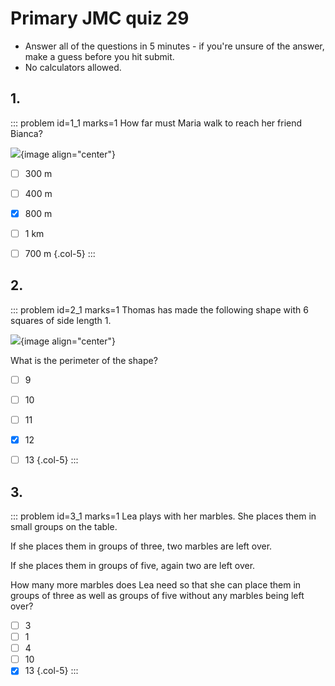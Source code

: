 # Primary JMC quiz 29

* Answer all of the questions in 5 minutes - if you're unsure of the answer, make a guess before you hit submit. 
* No calculators allowed.


## 1.
<!--- 2013 (3) --->
::: problem id=1_1 marks=1
How far must Maria walk to reach her friend Bianca?  

![](/resources/primary-jmc-29/1-bianca.png){image align="center"} 

* [ ] 300 m
* [ ] 400 m
* [x] 800 m
* [ ] 1 km
* [ ] 700 m
{.col-5}
:::


## 2.
<!--- 2015 (11) --->
::: problem id=2_1 marks=1
Thomas has made the following shape with 6 squares of side length 1.

![](/resources/primary-jmc-29/2-shape.png){image align="center"} 

What is the perimeter of the shape? 

* [ ] 9
* [ ] 10
* [ ] 11
* [x] 12
* [ ] 13
{.col-5}
:::


## 3.
<!--- 2014 (17) --->
::: problem id=3_1 marks=1
Lea plays with her marbles. She places them in small groups on the table.  

If she places them in groups of three, two marbles are left over.  

If she places them in groups of five, again two are left over.  

How many more marbles does Lea need so that she can place them in groups of three as well as groups of five without any marbles being left over? 

* [ ] 3
* [ ] 1
* [ ] 4
* [ ] 10
* [x] 13
{.col-5}
:::
